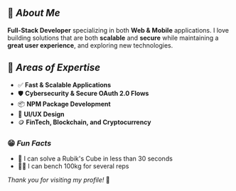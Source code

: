 ## 👋 *About Me*

**Full-Stack Developer** specializing in both **Web & Mobile** applications. I love building solutions that are both **scalable** and **secure** while maintaining a **great user experience**, and exploring new technologies.

## 🚀 *Areas of Expertise*
- ✅ **Fast & Scalable Applications**
- 🛡️ **Cybersecurity & Secure OAuth 2.0 Flows**
- 📦 **NPM Package Development**
- 🎨 **UI/UX Design**
- 🪙 **FinTech, Blockchain, and Cryptocurrency**

### 😁 *Fun Facts*
- 🧩 I can solve a Rubik's Cube in less than 30 seconds
- 💪🏽 I can bench 100kg for several reps

*Thank you for visiting my profile!* 🚀
